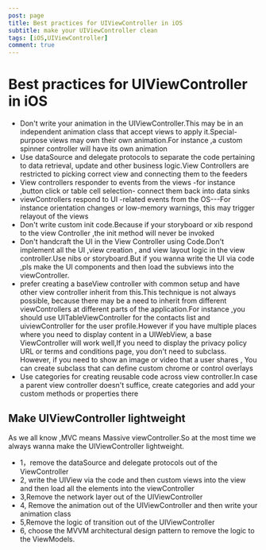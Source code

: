 ```yaml
---
post: page
title: Best practices for UIViewController in iOS
subtitle: make your UIViewController clean
tags: [iOS,UIViewController]
comment: true
---
```

# Best practices for UIViewController in iOS
* Don't write your animation in the UIViewController.This may be in an independent animation class that accept views to apply it.Special-purpose views may own their own animation.For instance ,a custom spinner controller will have its own animation
* Use dataSource and delegate protocols to separate the code pertaining to data retrieval, update and other business logic.View Controllers are restricted to picking correct view and connecting them to the feeders
* View controllers responder to events from the views -for instance ,button click or table cell selection- connect them back into data sinks
* viewControllers respond to UI -related events from the OS---For instance orientation changes or low-memory warnings, this may trigger relayout of the views
* Don't write custom init code.Because if your storyboard or xib respond to the view Controller ,the init method will never be invoked
* Don't handcraft the UI in the View Controller using Code.Don't implement all the UI ,view creation , and view layout logic in the view controller.Use nibs or storyboard.But if you wanna write the UI via code ,pls make the UI components and then load the subviews into the viewController.
* prefer creating a baseView controller with common setup and have other view controller inherit from this.This technique is not always possible, because there may be a need to inherit from different viewControllers at different parts of the application.For instance ,you should use UITableViewController for the contacts list and uiviewController for the user profile.However if you have multiple places  where you need to display content in a UIWebView, a base ViewController will work well,If you need to display the privacy policy URL or terms and conditions page, you don't need  to subclass. However, if you need to show an image or video that a user shares , You can create subclass that can define custom chrome or control overlays
* Use categories for creating reusable code across view controller.In case a parent view controller doesn't suffice, create categories and add your custom methods or properties there
## Make UIViewController lightweight 
As we all know ,MVC means Massive viewController.So at the most time we always wanna make the UIViewController lightweight.
* 1，remove the dataSource and delegate protocols out of the ViewController
* 2, write the UIView via the code and then custom views into the view and then load all the elements into the viewController
* 3,Remove the network layer out of the UIViewController
* 4, Remove the animation out of the UIViewController  and then write your animation class 
* 5,Remove the logic of transition out of the UIViewController
* 6, choose the MVVM architectural design pattern to remove the logic to the ViewModels.

